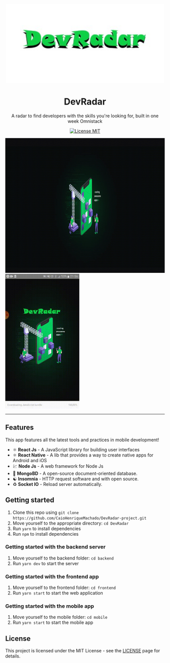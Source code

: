 <h1 align="center">
<br>
  <img src="./frontend/src/assets/logo.jpg" alt="DevRadar"  width="500" height = "250">
<br>
<br>
DevRadar
</h1>

<p align="center">A radar to find developers with the skills you're looking for, built in one week Omnistack</p>

<p align="center">
  <a href="https://opensource.org/licenses/MIT">
    <img src="https://img.shields.io/badge/License-MIT-blue.svg" alt="License MIT">
  </a>
</p>

<div>
  <img src="./frontend/src/assets/demo_web.gif" alt="demo-web" height="425" width="660">
  <img src="./mobile/assets/demo_app.gif" alt="demo-mobile" height="425">
</div>

<hr />

## Features

This app features all the latest tools and practices in mobile development!

- ⚛️ **React Js** 	- A JavaScript library for building user interfaces
- ⚛️ **React Native** 	- A lib that provides a way to create native apps for Android and iOS
- 💹 **Node Js** 	- A web framework for Node Js
- 📄 **MongoBD** 	- A open-source document-oriented database.
- ☯️ **Insomnia** 	- HTTP request software and with open source.
- ♻️ **Socket IO** 	- Reload server automatically.

## Getting started

1. Clone this repo using `git clone https://github.com/CaioHenriqueMachado/DevRadar-project.git`
2. Move yourself to the appropriate directory: `cd DevRadar`<br />
3. Run `yarn` to install dependencies<br />
3. Run `npm` to install dependencies<br />


### Getting started with the backend server

1. Move yourself to the backend folder: `cd backend`
2. Run `yarn dev` to start the server

### Getting started with the frontend app

1. Move yourself to the frontend folder: `cd frontend`
2. Run `yarn start` to start the web application

### Getting started with the mobile app

1. Move yourself to the mobile folder: `cd mobile`
2. Run `yarn start` to start the mobile app


## License

This project is licensed under the MIT License - see the [LICENSE](https://opensource.org/licenses/MIT) page for details.
